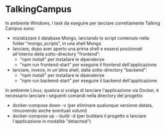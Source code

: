 # TalkingCampus

In ambiente Windows, i task da eseguire per lanciare correttamente Talking Campus sono:
- inizializzare il database Mongo, lanciando lo script contenuto nella folder "mongo_scripts", in una shell Mongo
- lanciare, dopo aver aperto una prima shell e essersi posizionati all'interno della sotto-directory "frontend":
  -  "npm install" per installare le dipendenze
  -  "npm run frontend-start" per eseguire il frontend dell'applicazione
- lanciare, invece, in un'altra shell, dalla sotto-directory "backend":
  - "npm install" per installare le dipendenze
  - "npm run backend-start" per eseguire il backend dell'applicazione
  
In ambiente Linux, qualora si scelga di lanciare l'applicazione via Docker, è necessario lanciare i seguenti comandi nella directory del progetto:
- docker-compose down -v (per eliminare qualunque versione datata, rimuovendo anche eventuali volumi)
- docker-compose up --build -d (per buildare il progetto e lanciare l'applicazione in modalità "detached")
